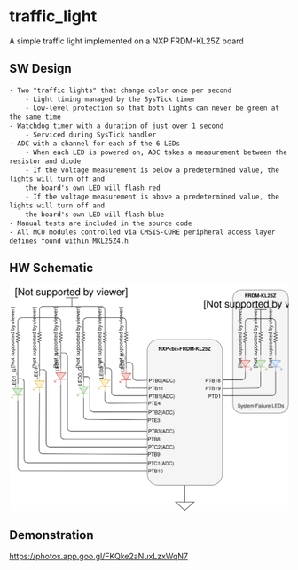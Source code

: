 # traffic_light
A simple traffic light implemented on a NXP FRDM-KL25Z board

## SW Design

    - Two "traffic lights" that change color once per second
        - Light timing managed by the SysTick timer
        - Low-level protection so that both lights can never be green at the same time
    - Watchdog timer with a duration of just over 1 second
        - Serviced during SysTick handler
    - ADC with a channel for each of the 6 LEDs
        - When each LED is powered on, ADC takes a measurement between the resistor and diode
        - If the voltage measurement is below a predetermined value, the lights will turn off and 
        the board's own LED will flash red
        - If the voltage measurement is above a predetermined value, the lights will turn off and 
        the board's own LED will flash blue
    - Manual tests are included in the source code
    - All MCU modules controlled via CMSIS-CORE peripheral access layer defines found within MKL25Z4.h
  
## HW Schematic

![Alt text](resources/traffic_light_schem.svg)

## Demonstration

https://photos.app.goo.gl/FKQke2aNuxLzxWqN7
